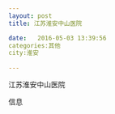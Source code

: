 ```yaml
--- 
layout: post 
title: 江苏淮安中山医院

date:   2016-05-03 13:39:56 
categories:其他  
city:淮安
  
--- 
```

   
江苏淮安中山医院

信息

